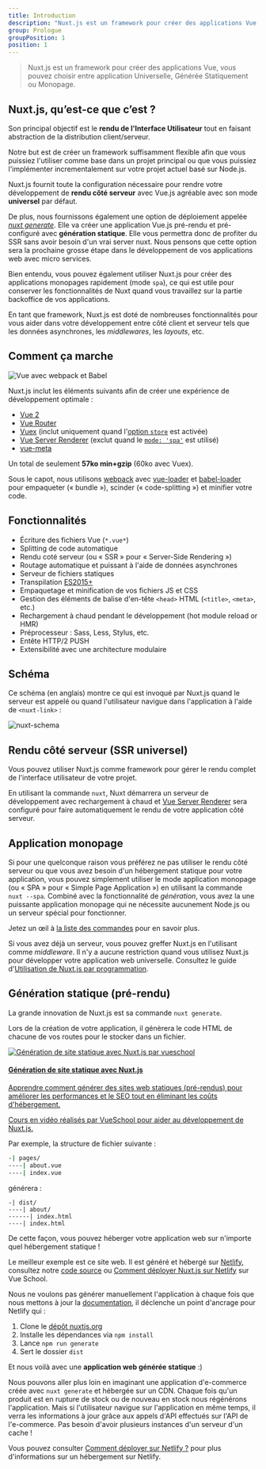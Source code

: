 ```yaml
---
title: Introduction
description: "Nuxt.js est un framework pour créer des applications Vue, vous pouvez choisir entre application Universelle, Générée Statiquement ou Monopage."
group: Prologue
groupPosition: 1
position: 1
---
```


> Nuxt.js est un framework pour créer des applications Vue, vous pouvez choisir entre application Universelle, Générée Statiquement ou Monopage.

## Nuxt.js, qu’est-ce que c’est ?

Son principal objectif est le **rendu de l'Interface Utilisateur** tout en faisant abstraction de la distribution client/serveur.

Notre but est de créer un framework suffisamment flexible afin que vous puissiez l'utiliser comme base dans un projet principal ou que vous puissiez l'implémenter incrementalement sur votre projet actuel basé sur Node.js.

Nuxt.js fournit toute la configuration nécessaire pour rendre votre développement de **rendu côté serveur** avec Vue.js agréable avec son mode **universel** par défaut.

De plus, nous fournissons également une option de déploiement appelée [*nuxt generate*](https://fr.nuxtjs.org/api/configuration-generate/#la-propri-t-generate). Elle va créer une application Vue.js pré-rendu et pré-configuré avec **génération statique**. Elle vous permettra donc de profiter du SSR sans avoir besoin d'un vrai server nuxt. Nous pensons que cette option sera la prochaine grosse étape dans le développement de vos applications web avec micro services.

Bien entendu, vous pouvez également utiliser Nuxt.js pour créer des applications monopages rapidement (mode `spa`), ce qui est utile pour conserver les fonctionnalités de Nuxt quand vous travaillez sur la partie backoffice de vos applications.

En tant que framework, Nuxt.js est doté de nombreuses fonctionnalités pour vous aider dans votre développement entre côté client et serveur tels que les données asynchrones, les *middlewares*, les *layouts*, etc.

## Comment ça marche

![Vue avec webpack et Babel](https://i.imgur.com/avEUftE.png)

Nuxt.js inclut les éléments suivants afin de créer une expérience de développement optimale :

- [Vue 2](https://fr.vuejs.org/)
- [Vue Router](https://router.vuejs.org/fr/)
- [Vuex](https://vuex.vuejs.org/fr/) (inclut uniquement quand l'[option `store`](/guide/vuex-store) est activée)
- [Vue Server Renderer](https://ssr.vuejs.org/) (exclut quand le [`mode: 'spa'`](/api/configuration-mode) est utilisé)
- [vue-meta](https://github.com/nuxt/vue-meta)

Un total de seulement **57ko min+gzip** (60ko avec Vuex).

Sous le capot, nous utilisons [webpack](https://github.com/webpack/webpack) avec [vue-loader](https://github.com/vuejs/vue-loader) et [babel-loader](https://github.com/babel/babel-loader) pour empaqueter (« bundle »), scinder (« code-splitting ») et minifier votre code.

## Fonctionnalités

- Écriture des fichiers Vue (`*.vue*`)
- Splitting de code automatique
- Rendu coté serveur (ou « SSR » pour « Server-Side Rendering »)
- Routage automatique et puissant à l'aide de données asynchrones
- Serveur de fichiers statiques
- Transpilation [ES2015+](https://babeljs.io/docs/en/learn/)
- Empaquetage et minification de vos fichiers JS et CSS
- Gestion des éléments de balise d'en-tête `<head>` HTML (`<title>`, `<meta>`, etc.)
- Rechargement à chaud pendant le développement (hot module reload or HMR)
- Préprocesseur : Sass, Less, Stylus, etc.
- Entête HTTP/2 PUSH
- Extensibilité avec une architecture modulaire

## Schéma

Ce schéma (en anglais) montre ce qui est invoqué par Nuxt.js quand le serveur est appelé ou quand l'utilisateur navigue dans l'application à l'aide de `<nuxt-link>` :

![nuxt-schema](/nuxt-schema.svg)

## Rendu côté serveur (SSR universel)

Vous pouvez utiliser Nuxt.js comme framework pour gérer le rendu complet de l'interface utilisateur de votre projet.

En utilisant la commande `nuxt`, Nuxt démarrera un serveur de développement avec rechargement à chaud et [Vue Server Renderer](https://ssr.vuejs.org/fr/) sera configuré pour faire automatiquement le rendu de votre application côté serveur.

## Application monopage

Si pour une quelconque raison vous préférez ne pas utiliser le rendu côté serveur ou que vous avez besoin d'un hébergement statique pour votre application, vous pouvez simplement utiliser le mode application monopage (ou « SPA » pour « Simple Page Application ») en utilisant la commande `nuxt --spa`. Combiné avec la fonctionnalité de *génération*, vous avez la une puissante application monopage qui ne nécessite aucunement Node.js ou un serveur spécial pour fonctionner.

Jetez un œil à [la liste des commandes](/guide/commands) pour en savoir plus.

Si vous avez déjà un serveur, vous pouvez greffer Nuxt.js en l'utilisant comme *middleware*. Il n'y a aucune restriction quand vous utilisez Nuxt.js pour développer votre application web universelle. Consultez le guide d'[Utilisation de Nuxt.js par programmation](/api/nuxt).

## Génération statique (pré-rendu)

La grande innovation de Nuxt.js est sa commande `nuxt generate`.

Lors de la création de votre application, il génèrera le code HTML de chacune de vos routes pour le stocker dans un fichier.

<div>
  <a href="https://vueschool.io/courses/static-site-generation-with-nuxtjs?friend=nuxt" target="_blank" class="Promote">
    <img src="/static-site-generation-with-nuxtjs.png" alt="Génération de site statique avec Nuxt.js par vueschool"/>
    <div class="Promote__Content">
      <h4 class="Promote__Content__Title">Génération de site statique avec Nuxt.js</h4>
      <p class="Promote__Content__Description">Apprendre comment générer des sites web statiques (pré-rendus) pour améliorer les performances et le SEO tout en éliminant les coûts d'hébergement.</p>
      <p class="Promote__Content__Signature">Cours en vidéo réalisés par VueSchool pour aider au développement de Nuxt.js.</p>
    </div>
  </a>
</div>

Par exemple, la structure de fichier suivante :

```bash
-| pages/
----| about.vue
----| index.vue
```

générera :

```
-| dist/
----| about/
------| index.html
----| index.html
```

De cette façon, vous pouvez héberger votre application web sur n'importe quel hébergement statique !

Le meilleur exemple est ce site web. Il est généré et hébergé sur [Netlify](https://www.netlify.com), consultez notre [code source](https://github.com/nuxt/nuxtjs.org) ou [Comment déployer Nuxt.js sur Netlify](https://vueschool.io/lessons/how-to-deploy-nuxtjs-to-netlify?friend=nuxt) sur Vue School.

Nous ne voulons pas générer manuellement l'application à chaque fois que nous mettons à jour la [documentation](https://github.com/nuxt/docs), il déclenche un point d'ancrage pour Netlify qui :

1. Clone le [dépôt nuxtjs.org](https://github.com/nuxt/nuxtjs.org)
2. Installe les dépendances via `npm install`
3. Lance `npm run generate`
4. Sert le dossier `dist`

Et nous voilà avec une **application web générée statique** :)

Nous pouvons aller plus loin en imaginant une application d'e-commerce créée avec `nuxt generate` et hébergée sur un CDN. Chaque fois qu'un produit est en rupture de stock ou de nouveau en stock nous régénérons l'application. Mais si l'utilisateur navigue sur l'application en même temps, il verra les informations à jour grâce aux appels d'API effectués sur l'API de l'e-commerce. Pas besoin d'avoir plusieurs instances d'un serveur d'un cache !

<div class="Alert">

Vous pouvez consulter [Comment déployer sur Netlify ?](/faq/netlify-deployment) pour plus d'informations sur un hébergement sur Netlify.

</div>
